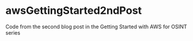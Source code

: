 # awsGettingStarted2ndPost
Code from the second blog post in the Getting Started with AWS for OSINT series
